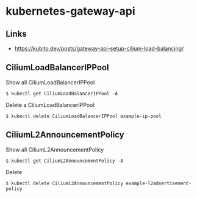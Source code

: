 # kubernetes-gateway-api

## Links

- https://kubito.dev/posts/gateway-api-setup-cilium-load-balancing/

## CiliumLoadBalancerIPPool

Show all CiliumLoadBalancerIPPool

    $ kubectl get CiliumLoadBalancerIPPool -A

Delete a CiliumLoadBalancerIPPool

    $ kubectl delete CiliumLoadBalancerIPPool example-ip-pool

## CiliumL2AnnouncementPolicy

Show all CiliumL2AnnouncementPolicy

    $ kubectl get CiliumL2AnnouncementPolicy -A

Delete

    $ kubectl delete CiliumL2AnnouncementPolicy example-l2advertisement-policy